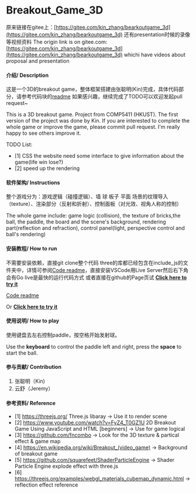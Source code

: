 # Breakout_Game_3D
原来链接在gitee上：[https://gitee.com/kin_zhang/bearkoutgame_3d](https://gitee.com/kin_zhang/bearkoutgame_3d) 还有presentation时候的录像等视频资料
The origin link is on gitee.com: [https://gitee.com/kin_zhang/bearkoutgame_3d](https://gitee.com/kin_zhang/bearkoutgame_3d) whichi have videos about proposal and presentation

#### 介绍/ Description
这是一个3D的breakout game，整体框架搭建由张聪明(Kin)完成，具体代码部分，请参考代码块的[readme](https://gitee.com/kin_zhang/bearkoutgame_3d/tree/master/3D-Breakout-Game) 如果感兴趣，继续完成了TODO可以欢迎发起pull request~

This is a 3D breakout game. Project from COMP5411 (HKUST). The first version of the project was done by Kin. If you are interested to complete the whole game or improve the game, please commit pull request. I'm really happy to see others improve it.

TODO List:
 * [1] CSS the website need some interface to give information about the game(life win lose?)
 * [2] speed up the rendering

#### 软件架构/ Instructions
整个游戏分为：游戏逻辑（碰撞逻辑）、墙 球 板子 平面 场景的纹理导入（texture）、渲染部分（反射和折射）、控制面板（对光效、视角人称的控制）

The whole game include: game logic (collision), the texture of bricks,the ball, the paddle, the board and the scene's background, rendering part(reflection and refraction), control panel(light, perspective control and ball's rendering)

#### 安装教程/ How to run
不需要安装依赖，直接git clone整个代码 three的库都已经包含在include_js的文件夹中，详情可参阅[Code readme](https://gitee.com/kin_zhang/bearkoutgame_3d/tree/master/3D-Breakout-Game)，直接安装VSCode用Live Server然后右下角会有Go live是最快的运行代码方式
或者直接在github的Page页试 **[Click here to try it](https://kin-zhang.github.io/bearkoutgame_3d/3D-Breakout-Game/)**

[Code readme](https://gitee.com/kin_zhang/bearkoutgame_3d/tree/master/3D-Breakout-Game)

Or **[Click here to try it](https://kin-zhang.github.io/bearkoutgame_3d/3D-Breakout-Game/)**

#### 使用说明/ How to play
使用键盘去左右控制paddle，按空格开始发射球。

Use the **keyboard** to control the paddle left and right, press the **space** to start the ball.
#### 参与贡献/ Contribution
1. 张聪明（Kin) 
2. 云舒（Jeremy）
#### 参考资料/ Reference
 * [1] https://threejs.org/ Three.js libaray -> Use it to render scene
 * [2] https://www.youtube.com/watch?v=FyZ4_T0GZ1U 2D Breakout Game Using JavaScript and HTML [beginners] -> Use for game logical
 * [3] https://github.com/fncombo -> Look for the 3D texture & partical effect & game map
 * [4] https://en.wikipedia.org/wiki/Breakout_(video_game) -> Background of breakout game
 * [5] https://github.com/squarefeet/ShaderParticleEngine -> Shader Particle Engine explode effect with three.js
 * [6] https://threejs.org/examples/webgl_materials_cubemap_dynamic.html -> reflection effect reference
